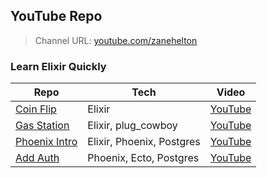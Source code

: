 ## YouTube Repo

> Channel URL: [youtube.com/zanehelton](https://youtube.com/zanehelton)

### Learn Elixir Quickly

| Repo | Tech | Video |
|---|---|---|
| [Coin Flip](https://github.com/ZaneH-YT/coin_flip) | Elixir | [YouTube](https://www.youtube.com/watch?v=Vz7qH_dJQC0) |
| [Gas Station](https://github.com/ZaneH-YT/gas_station) | Elixir, plug_cowboy | [YouTube](https://www.youtube.com/watch?v=qBooLXNrOZM) |
| [Phoenix Intro](https://github.com/ZaneH-YT/job_board/tree/pt-003) | Elixir, Phoenix, Postgres | [YouTube](https://youtu.be/Tebd91962ys) |
| [Add Auth](https://github.com/ZaneH-YT/job_board/tree/pt-004) | Phoenix, Ecto, Postgres | [YouTube](https://youtu.be/SSY4tvxOpyo) |
